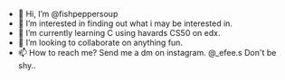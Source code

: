 - 👋 Hi, I’m @fishpeppersoup
- 👀 I’m interested in finding out what i may be interested in.
- 🌱 I’m currently learning C using havards CS50 on edx.
- 💞️ I’m looking to collaborate on anything fun.
- 📫 How to reach me? Send me a dm on instagram. @_efee.s Don't be shy..

<!---
fishpeppersoup/fishpeppersoup is a ✨ special ✨ repository because its `README.md` (this file) appears on your GitHub profile.
You can click the Preview link to take a look at your changes.
--->
